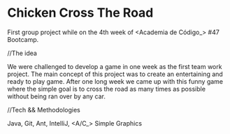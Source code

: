 # Chicken Cross The Road

First group project while on the 4th week of <Academia de Código_> #47 Bootcamp.

//The idea

We were challenged to develop a game in one week as the first team work project. 
The main concept of this project was to create an entertaining and ready to play game. After one long week we came up with this funny game where the simple goal is to cross the road as many times as possible without being ran over by any car.

//Tech && Methodologies

Java, Git, Ant, IntelliJ, <A/C_> Simple Graphics

